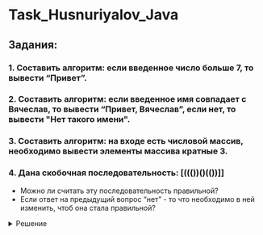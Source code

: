 # Task_Husnuriyalov_Java

## Задания:

### 1. Составить алгоритм: если введенное число больше 7, то вывести “Привет”.

### 2. Составить алгоритм: если введенное имя совпадает с Вячеслав, то вывести “Привет, Вячеслав”, если нет, то вывести "Нет такого имени".

### 3. Составить алгоритм: на входе есть числовой массив, необходимо вывести элементы массива кратные 3.

### 4. Дана скобочная последовательность: [((())()(())]]
- Можно ли считать эту последовательность правильной?
- Если ответ на предыдущий вопрос “нет” - то что необходимо в ней изменить, чтоб она стала правильной?


<details>
  <summary>Решение</summary>
  
```  
  
Эта последовательность является не правильной, так как не для каждой пары скобок есть своя открывающая и закрывающая скобка.
Нужно поменять вторую скобку "(" на "["
Правильный вариант [[(())()(())]].
  
```
  
</details>

